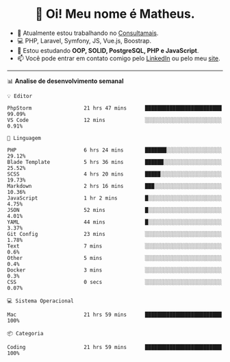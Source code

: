 <h1 align="center">👋 Oi! Meu nome é Matheus.</h1>

- 🔭  Atualmente estou trabalhando no [Consultamais](https://consultamais.com.br/).
- 💻  PHP, Laravel, Symfony, JS, Vue.js, Boostrap.
- 🌱  Estou estudando **OOP, SOLID, PostgreSQL, PHP e JavaScript**.
- 📫  Você pode entrar em contato comigo pelo [LinkedIn](https://www.linkedin.com/in/matheuscamargoxavier/) ou pelo meu [site](https://matheuscamargo.co).

-------

📊  **Analise de desenvolvimento semanal**
```text
💡 Editor

PhpStorm                 21 hrs 47 mins      █████████████████████████     99.09%
VS Code                  12 mins             ░░░░░░░░░░░░░░░░░░░░░░░░░      0.91%
```
```text
💬 Linguagem

PHP                      6 hrs 24 mins       ███████░░░░░░░░░░░░░░░░░░     29.12%
Blade Template           5 hrs 36 mins       ██████░░░░░░░░░░░░░░░░░░░     25.52%
SCSS                     4 hrs 20 mins       █████░░░░░░░░░░░░░░░░░░░░     19.73%
Markdown                 2 hrs 16 mins       ███░░░░░░░░░░░░░░░░░░░░░░     10.36%
JavaScript               1 hr 2 mins         █░░░░░░░░░░░░░░░░░░░░░░░░      4.75%
JSON                     52 mins             █░░░░░░░░░░░░░░░░░░░░░░░░      4.01%
YAML                     44 mins             █░░░░░░░░░░░░░░░░░░░░░░░░      3.37%
Git Config               23 mins             ░░░░░░░░░░░░░░░░░░░░░░░░░      1.78%
Text                     7 mins              ░░░░░░░░░░░░░░░░░░░░░░░░░       0.6%
Other                    5 mins              ░░░░░░░░░░░░░░░░░░░░░░░░░       0.4%
Docker                   3 mins              ░░░░░░░░░░░░░░░░░░░░░░░░░       0.3%
CSS                      0 secs              ░░░░░░░░░░░░░░░░░░░░░░░░░      0.07%
```
```text
💻 Sistema Operacional

Mac                      21 hrs 59 mins      █████████████████████████       100%
```
```text
📦 Categoria

Coding                   21 hrs 59 mins      █████████████████████████       100%
```
